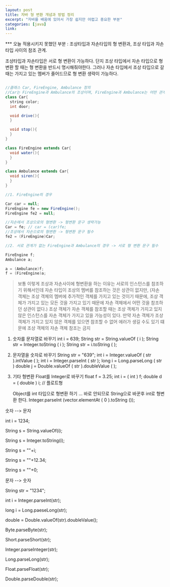 ```yaml
---
layout: post
title: 자바 형 변환 개념과 방법 정리
excerpt: "자바를 배움에 있어서 가장 쉽지만 어렵고 중요한 부분"
categories: [java]
link:
---
```


*** 오늘 적용시키지 못했던 부분 : 조상타입과 자손타입의 형 변환과, 조상 타입과 자손 타입 사이의 참조 관계.

조상타입과 자손타입은 서로 형 변환이 가능하다.
단지 조상 타입에서 자손 타입으로 형 변환 할 때는 형 변환을 반드시 명시해줘야한다.
그러나 자손 타입에서 조상 타입으로 갈 때는 가지고 있는 멤버가 줄어드므로 형 변환 생략이 가능하다.

~~~java

//클래스 Car, FireEngine, Ambulance 정의
//Car는 FireEngine과 Ambulance의 조상이며, FireEngine과 Ambulance는 어떤 관계도 없다.
class Car{
  string color;
  int door;

  void drive(){    
  }

  void stop(){  
  }
}

class FireEngine extends Car{
  void water(){
  }
}

class Ambulance extends Car{
  void siren(){
  }
}

//1. FireEngine의 경우

Car car = null;
FireEngine fe = new FireEngine();
FireEngine fe2 = null;

//자손에서 조상으로의 형변환 -> 형변환 문구 생략가능
Car = fe; // car = (car)fe;
//조상에서 자손으로의 형변환 -> 형변환 문구 필수
fe2 = (FireEngine)Car;

//2. 서로 관계가 없는 FireEngine과 Ambulance의 경우 -> 서로 형 변환 문구 필수

FireEngine f;
Ambulance a;

a = (Ambulance)f;
f = (FireEngine)a;


~~~


>보통 이렇게 조상과 자손사이에 형변환을 하는 이유는 서로의 인스턴스를 참조하기 위해서인데 자손 타입이 조상의 멤버를 참조하는 것은 상관이 없지만, (자손 객체는 조상 객체의 멤버에 추가적인 객체를 가지고 있는 것이기 때문에, 조상 객체가 가지고 있는 모든 것을 가지고 있기 때문에 자손 객체에서 어떤 것을 참조하던 상관이 없다.) 조상 객체가 자손 객체를 참조할 때는 조상 객체가 가지고 있지 않은 인스턴스를 자손 객체가 가지고 있을 가능성이 있다. 만약 자손 객체가 조상 객체가 가지고 있지 않은 객체를 있으면 참조할 수 없어 에러가 생길 수도 있기 떄문에 조상 객체의 자손 객체 참조는 금지


1. 숫자를 문자열로 바꾸기
   int i = 639;
   String str = String.valueOf ( i );
   String str = Integer.toString ( i );
   String str = i.toString ( );

2. 문자열을 숫자로 바꾸기
   String str = "639";
   int i = Integer.valueOf ( str ).intValue ( );
   int i = Integer.parseInt ( str );
   long i = Long.parseLong ( str )
   double j = Double.valueOf ( str ).doubleValue ( );

3. 기타 형변환
   Float를 Integer로 바꾸기
   float f = 3.25;
   int i = ( int ) f;
   double d = ( double ) i; // 플로트형

   Object를 int 타입으로 형변환 하기 ... 바로 안되므로 String으로 바꾼후 int로 형변환 한다.
   Integer.parseInt (vector.elementAt ( 0 ).toString ());


숫자 --> 문자



int i = 1234;

String s = String.valueOf(i);

String s = Integer.toString(i);

String s = ""+i;

String s = ""+12.34;

String s = ""+0;



문자 --> 숫자



String str = "1234";

int i = Integer.parseInt(str);

long i = Long.paeseLong(str);

double = Double.valueOf(str).doubleValue();

Byte.parseByte(str);

Short.parseShort(str);

Integer.parseInteger(str);

Long.parseLong(str);

Float.parseFloat(str);

Double.parseDouble(str);
